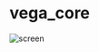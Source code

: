 # vega_core

![screen](https://user-images.githubusercontent.com/53002135/195524342-069b266d-4e27-499b-91b5-4dfe1fe29779.png)


